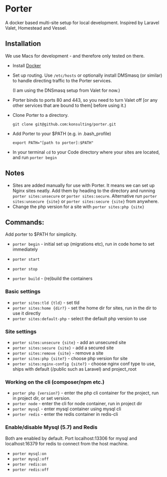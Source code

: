 # Porter

A docker based multi-site setup for local development.  Inspired by Laravel Valet, Homestead and Vessel.

## Installation

We use Macs for development - and therefore only tested on there.

 - Install [Docker](https://www.docker.com/community-edition)
 - Set up routing. Use `/etc/hosts` or optionally install DMSmasq (or similar) to handle directing traffic to the Porter services. 
 
   (I am using the DNSmasq setup from Valet for now.)
 - Porter binds to ports 80 and 443, so you need to turn Valet off [or any other services that are bound to them] before using it.)
 - Clone Porter to a directory.
 
    `git clone git@github.com:konsulting/porter.git`
 
 - Add Porter to your $PATH (e.g. in .bash_profile)
 
    `export PATH="[path to porter]:$PATH"`
 
 - In your terminal `cd` to your Code directory where your sites are located, and run `porter begin`
 
 ## Notes
 - Sites are added manually for use with Porter. It means we can set up Nginx sites neatly.  Add them by heading to the directory and running `porter sites:unsecure` or `porter sites:secure`. Alternative run `porter sites:unsecure {site}` or `porter sites:secure {site}` from anywhere.
 - Change the php version for a site with `porter sites:php {site}`
 
## Commands:
Add porter to $PATH for simplicity.

 - `porter begin` - initial set up (migrations etc), run in code home to set immediately

 - `porter start`
 - `porter stop`
 - `porter build` - (re)build the containers

### Basic settings

 - `porter sites:tld {tld}` - set tld
 - `porter sites:home {dir?}` - set the home dir for sites, run in the dir to use it directly
 - `porter sites:default-php` - select the default php version to use
 
### Site settings
 
 - `porter sites:unsecure {site}` - add an unsecured site
 - `porter sites:secure {site}` - add a secured site
 - `porter sites:remove {site}` - remove a site 
 - `porter sites:php {site?}` - choose php version for site
 - `porter sites:nginx-config {site?}` - choose nginx conf type to use, ships with default (/public such as Laravel) and project_root

### Working on the cli (composer/npm etc.)
 - `porter php {version?}` - enter the php cli container for the project, run in project dir, or set version.
 - `porter node` - enter the cli for node container, run in project dir
 - `porter mysql` - enter mysql container using mysql cli
 - `porter redis` - enter the redis container in redis-cli

### Enable/disable Mysql (5.7) and Redis

Both are enabled by default.  Port localhost:13306 for mysql and localhost:16379 for redis to connect from the host machine.

 - `porter mysql:on`
 - `porter mysql:off`
 - `porter redis:on`
 - `porter redis:off`
